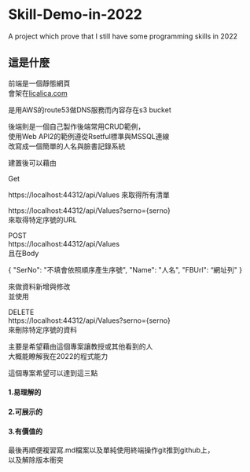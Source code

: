 # Skill-Demo-in-2022
A project which prove that I still have some programming skills in 2022

##  這是什麼  

前端是一個靜態網頁   
會架在[licalica.com](licalica.com)  

是用AWS的route53做DNS服務而內容存在s3 bucket 

後端則是一個自己製作後端常用CRUD範例，  
使用Web API2的範例遵從Rsetful標準與MSSQL連線  
改寫成一個簡單的人名與臉書記錄系統

建置後可以藉由  

Get  

https://localhost:44312/api/Values
來取得所有清單  


https://localhost:44312/api/Values?serno={serno}   
來取得特定序號的URL   

POST   
https://localhost:44312/api/Values  
且在Body  

{
  "SerNo": "不填會依照順序產生序號",
  "Name": "人名",
  "FBUrl": “網址列"
}

來做資料新增與修改  
並使用  

DELETE  
https://localhost:44312/api/Values?serno={serno}  
來刪除特定序號的資料  

主要是希望藉由這個專案讓教授或其他看到的人  
大概能瞭解我在2022的程式能力  

這個專案希望可以達到這三點  
#### 1.易理解的


#### 2.可展示的


#### 3.有價值的  



最後再順便複習寫.md檔案以及單純使用終端操作git推到github上，   
以及解除版本衝突